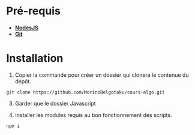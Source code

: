 ﻿# Pré-requis

- [**NodesJS**](https://nodejs.org/en/download/current)
- [**Git**](https://git-scm.com/)

# Installation

1. Copier la commande pour créer un dossier qui clonera le contenue du dépôt.

```shell
git clone https://github.com/MorinoBelgotaku/cours-algo.git
```

3. Garder que le dossier Javascript

2. Installer les modules requis au bon fonctionnement des scripts.

```shell
npm i
```

